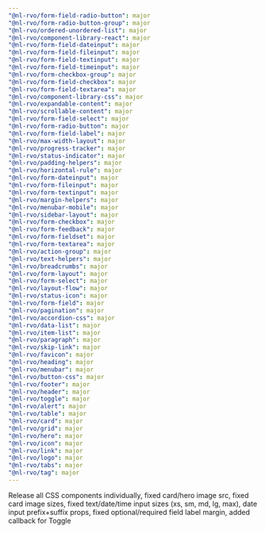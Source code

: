 ```yaml
---
"@nl-rvo/form-field-radio-button": major
"@nl-rvo/form-radio-button-group": major
"@nl-rvo/ordered-unordered-list": major
"@nl-rvo/component-library-react": major
"@nl-rvo/form-field-dateinput": major
"@nl-rvo/form-field-fileinput": major
"@nl-rvo/form-field-textinput": major
"@nl-rvo/form-field-timeinput": major
"@nl-rvo/form-checkbox-group": major
"@nl-rvo/form-field-checkbox": major
"@nl-rvo/form-field-textarea": major
"@nl-rvo/component-library-css": major
"@nl-rvo/expandable-content": major
"@nl-rvo/scrollable-content": major
"@nl-rvo/form-field-select": major
"@nl-rvo/form-radio-button": major
"@nl-rvo/form-field-label": major
"@nl-rvo/max-width-layout": major
"@nl-rvo/progress-tracker": major
"@nl-rvo/status-indicator": major
"@nl-rvo/padding-helpers": major
"@nl-rvo/horizontal-rule": major
"@nl-rvo/form-dateinput": major
"@nl-rvo/form-fileinput": major
"@nl-rvo/form-textinput": major
"@nl-rvo/margin-helpers": major
"@nl-rvo/menubar-mobile": major
"@nl-rvo/sidebar-layout": major
"@nl-rvo/form-checkbox": major
"@nl-rvo/form-feedback": major
"@nl-rvo/form-fieldset": major
"@nl-rvo/form-textarea": major
"@nl-rvo/action-group": major
"@nl-rvo/text-helpers": major
"@nl-rvo/breadcrumbs": major
"@nl-rvo/form-layout": major
"@nl-rvo/form-select": major
"@nl-rvo/layout-flow": major
"@nl-rvo/status-icon": major
"@nl-rvo/form-field": major
"@nl-rvo/pagination": major
"@nl-rvo/accordion-css": major
"@nl-rvo/data-list": major
"@nl-rvo/item-list": major
"@nl-rvo/paragraph": major
"@nl-rvo/skip-link": major
"@nl-rvo/favicon": major
"@nl-rvo/heading": major
"@nl-rvo/menubar": major
"@nl-rvo/button-css": major
"@nl-rvo/footer": major
"@nl-rvo/header": major
"@nl-rvo/toggle": major
"@nl-rvo/alert": major
"@nl-rvo/table": major
"@nl-rvo/card": major
"@nl-rvo/grid": major
"@nl-rvo/hero": major
"@nl-rvo/icon": major
"@nl-rvo/link": major
"@nl-rvo/logo": major
"@nl-rvo/tabs": major
"@nl-rvo/tag": major
---
```


Release all CSS components individually, fixed card/hero image src, fixed card image sizes, fixed text/date/time input sizes (xs, sm, md, lg, max), date input prefix+suffix props, fixed optional/required field label margin, added callback for Toggle
